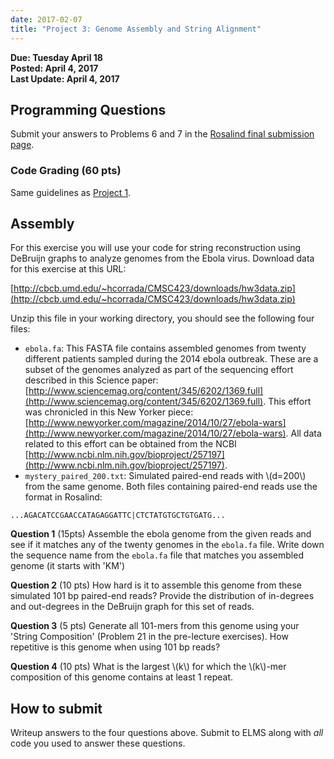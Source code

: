 ```yaml
---
date: 2017-02-07
title: "Project 3: Genome Assembly and String Alignment"
---
```


**Due: Tuesday April 18**  
**Posted: April 4, 2017**  
**Last Update: April 4, 2017**  



## Programming Questions ##

Submit your answers to Problems 6 and 7 in the
[Rosalind final submission page](http://rosalind.info/classes/401/).

### Code Grading (60 pts) ###

Same guidelines as [Project 1](projects/projects_1/).

## Assembly ##

For this exercise you will use your code for string reconstruction using DeBruijn graphs to analyze genomes from the Ebola virus. Download data for this exercise at this URL:

[http://cbcb.umd.edu/~hcorrada/CMSC423/downloads/hw3data.zip](http://cbcb.umd.edu/~hcorrada/CMSC423/downloads/hw3data.zip)

Unzip this file in your working directory, you should see the following four files:

- `ebola.fa`: This FASTA file contains assembled genomes from twenty different patients sampled during the 2014 ebola outbreak. These are a subset of the genomes analyzed as part of the sequencing effort described in this Science paper: [http://www.sciencemag.org/content/345/6202/1369.full](http://www.sciencemag.org/content/345/6202/1369.full). This effort was chronicled in this New Yorker piece: [http://www.newyorker.com/magazine/2014/10/27/ebola-wars](http://www.newyorker.com/magazine/2014/10/27/ebola-wars). All data related to this effort can be obtained from the NCBI [http://www.ncbi.nlm.nih.gov/bioproject/257197](http://www.ncbi.nlm.nih.gov/bioproject/257197).
- `mystery_paired_200.txt`: Simulated paired-end reads with \\(d=200\\) from the same genome. Both files containing paired-end reads use the format in Rosalind:

`...AGACATCCGAACCATAGAGGATTC|CTCTATGTGCTGTGATG...`

**Question 1** (15pts) Assemble the ebola genome from the given reads and see if it matches any of the twenty genomes in the `ebola.fa` file. Write down the sequence name from the `ebola.fa` file that matches you assembled genome (it starts with 'KM')

**Question 2** (10 pts) How hard is it to assemble this genome from these simulated 101 bp paired-end reads? Provide the  distribution of in-degrees and out-degrees in the DeBruijn graph for this set of reads.

**Question 3** (5 pts) Generate all 101-mers from this genome using your 'String Composition' (Problem 21 in the pre-lecture exercises). How repetitive is this genome when using 101 bp reads?

**Question 4** (10 pts) What is the largest \\(k\\) for which the \\(k\\)-mer composition of this genome contains at least 1 repeat.

## How to submit ##

Writeup answers to the four questions above. Submit to ELMS along with *all* code you used to answer these questions.
